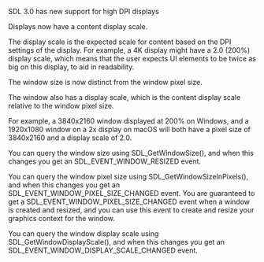 
SDL 3.0 has new support for high DPI displays

Displays now have a content display scale.

The display scale is the expected scale for content based on the DPI settings of the display. For example, a 4K display might have a 2.0 (200%) display scale, which means that the user expects UI elements to be twice as big on this display, to aid in readability.

The window size is now distinct from the window pixel size.

The window also has a display scale, which is the content display scale relative to the window pixel size.

For example, a 3840x2160 window displayed at 200% on Windows, and a 1920x1080 window on a 2x display on macOS will both have a pixel size of 3840x2160 and a display scale of 2.0.

You can query the window size using SDL_GetWindowSize(), and when this changes you get an SDL_EVENT_WINDOW_RESIZED event.

You can query the window pixel size using SDL_GetWindowSizeInPixels(), and when this changes you get an SDL_EVENT_WINDOW_PIXEL_SIZE_CHANGED event. You are guaranteed to get a SDL_EVENT_WINDOW_PIXEL_SIZE_CHANGED event when a window is created and resized, and you can use this event to create and resize your graphics context for the window.

You can query the window display scale using SDL_GetWindowDisplayScale(), and when this changes you get an SDL_EVENT_WINDOW_DISPLAY_SCALE_CHANGED event.
